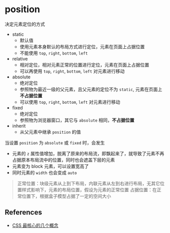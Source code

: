 # position

决定元素定位的方式

- static
    - 默认值
    - 使用元素本身默认的布局方式进行定位，元素在页面上占据位置
    - 不能使用 `top`, `right`, `bottom`, `left`
- relative
    - 相对定位，相对元素正常的位置进行定位，元素在页面上占据位置
    - 可以再使用 `top`, `right`, `bottom`, `left` 对元素进行移动
- absolute
    - 绝对定位
    - 参照物为最近一级的父元素，且父元素的定位不为 `static`, 元素在页面上 **不占据位置**
    - 可以使用 `top`, `right`, `bottom`, `left` 对元素进行移动
- fixed
    - 绝对定位
    - 参照物为浏览器窗口，其它与 `absolute` 相同，**不占据位置**
- inherit
    - 从父元素中继承 `position` 的值


当设置 `position` 为 `absolute` 或 `fixed` 时，会发生

- 元素的 `z` 属性值增加，脱离了原来的布局流，即飘起来了，就导致了元素不再占据原本布局流中的位置，同时也会遮盖下层的元素
- 元素变为 block 元素，可以设置宽高了
- 同时元素的 `width` 也会变成 `auto`


> 正常位置：块级元素从上到下布局，内联元素从左到右进行布局，无其它位置样式影响下，元素的布局位置，假设为元素的正常位置
> 占据位置：在正常位置下，根据盒子模型占据了一定的空间大小

## References

- [CSS 最核心的几个概念](https://geekplux.com/2014/04/25/several_core_concepts_of_css.html)


